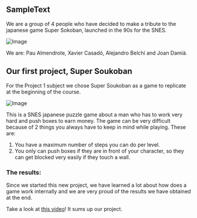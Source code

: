 ## SampleText
We are a group of 4 people who have decided to make a tribute to the japanese game Super Sokoban, launched in the 90s for the SNES.

![Image](https://cdn.discordapp.com/attachments/818237646945517608/851066139337424946/sampletext_integrants.jpeg)

We are:
Pau Almendrote, Xavier Casadó, Alejandro Belchí and Joan Damià.

## Our first project, Super Soukoban
For the Project 1 subject we chose Super Soukoban as a game to replicate at the beginning of the course.

![Image](https://wowroms-photos.com/emulators-roms-logo/48/29697/420-420/Super+Soukoban+(Japan)-image.jpg)

This is a SNES japanese puzzle game about a man who has to work very hard and push boxes to earn money.
The game can be very difficult because of 2 things you always have to keep in mind while playing. These are:

1. You have a maximum number of steps you can do per level.
2. You only can push boxes if they are in front of your character, so they can get blocked very easily if they touch a wall.

### The results:
Since we started this new project, we have learned a lot about how does a game work internally and we are very proud of the results we have obtained at the end.

Take a look at [this video]()! It sums up our project.
